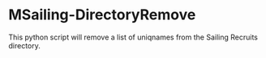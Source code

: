 # MSailing-DirectoryRemove
This python script will remove a list of uniqnames from the Sailing Recruits directory.
